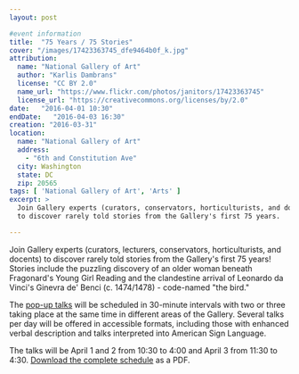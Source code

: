 ```yaml
---
layout: post

#event information
title:  "75 Years / 75 Stories"
cover: "/images/17423363745_dfe9464b0f_k.jpg"
attribution:
  name: "National Gallery of Art"
  author: "Karlis Dambrans"
  license: "CC BY 2.0"
  name_url: "https://www.flickr.com/photos/janitors/17423363745"
  license_url: "https://creativecommons.org/licenses/by/2.0"
date:   "2016-04-01 10:30"
endDate:   "2016-04-03 16:30"
creation: "2016-03-31"
location:
  name: "National Gallery of Art"
  address:
    - "6th and Constitution Ave"
  city: Washington
  state: DC
  zip: 20565
tags: [ 'National Gallery of Art', 'Arts' ]
excerpt: >
  Join Gallery experts (curators, conservators, horticulturists, and docents)
  to discover rarely told stories from the Gallery's first 75 years.

---
```


Join Gallery experts (curators, lecturers, conservators, horticulturists,
and docents) to discover rarely told stories from the Gallery's first
75 years! Stories include the puzzling discovery of an older woman beneath
Fragonard's Young Girl Reading and the clandestine arrival of Leonardo da
Vinci's Ginevra de' Benci (c. 1474/1478) - code-named "the bird."

The [pop-up talks](http://www.nga.gov/content/ngaweb/calendar/adult-programs/special-events/75-years-75-stories.html)
will be scheduled in 30-minute intervals with two or three
taking place at the same time in different areas of the Gallery. Several
talks per day will be offered in accessible formats, including those
with enhanced verbal description and talks interpreted into American Sign Language.

The talks will be April 1 and 2 from 10:30 to 4:00 and April 3 from
11:30 to 4:30. [Download the complete schedule](http://www.nga.gov/content/dam/ngaweb/calendar/gallery-talks/pdfs/75th-pop-up.pdf)
as a PDF.